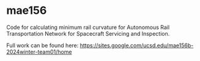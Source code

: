 # mae156
Code for calculating minimum rail curvature for Autonomous Rail Transportation Network for Spacecraft Servicing and Inspection.

Full work can be found here:
  https://sites.google.com/ucsd.edu/mae156b-2024winter-team01/home
  
